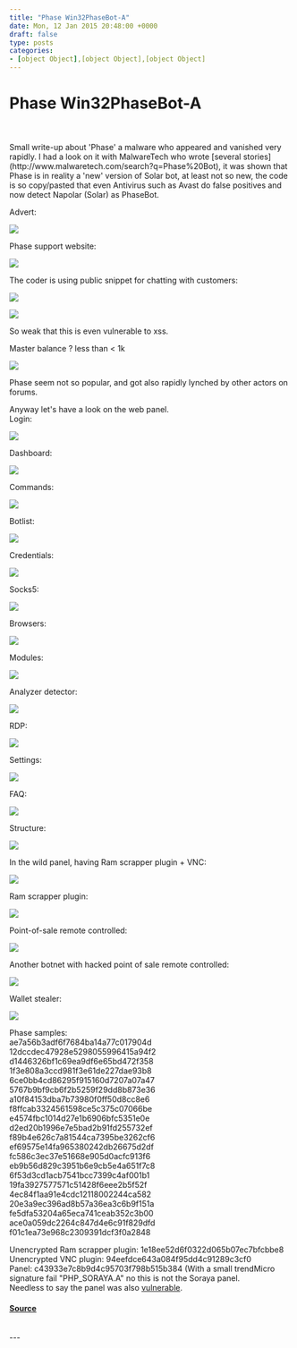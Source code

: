 ```yaml
---
title: "Phase Win32PhaseBot-A"
date: Mon, 12 Jan 2015 20:48:00 +0000
draft: false
type: posts
categories: 
- [object Object],[object Object],[object Object]
---
```

# Phase Win32PhaseBot-A

<br/>

<br/>
Small write-up about 'Phase' a malware who appeared and vanished very rapidly.  
I had a look on it with MalwareTech who wrote [several stories](http://www.malwaretech.com/search?q=Phase%20Bot), it was shown that Phase is in reality a 'new' version of Solar bot, at least not so new, the code is so copy/pasted that even Antivirus such as Avast do false positives and now detect Napolar (Solar) as PhaseBot.  
  
Advert:  

[![](https://blogger.googleusercontent.com/img/b/R29vZ2xl/AVvXsEj0JheIjlO2Yj0mTQFhMmc80QXWJiZ_qydp4tvfH5f7KO533rzHLUTD79ti_SYafZm8O6_-xqHGY994vVK5NohU1-5Ei2Y4OtYSn0wIm487UOd-IRZZrJafaKbvgKGnlr3gyQdOM9JPDO4/s1600/2014-12-09_18-52-06.png)](https://blogger.googleusercontent.com/img/b/R29vZ2xl/AVvXsEj0JheIjlO2Yj0mTQFhMmc80QXWJiZ_qydp4tvfH5f7KO533rzHLUTD79ti_SYafZm8O6_-xqHGY994vVK5NohU1-5Ei2Y4OtYSn0wIm487UOd-IRZZrJafaKbvgKGnlr3gyQdOM9JPDO4/s1600/2014-12-09_18-52-06.png)

  
Phase support website:  

[![](https://blogger.googleusercontent.com/img/b/R29vZ2xl/AVvXsEhfvXVfvMuCAWMpuyHhjqeyI_dGjh37Xc-HF4NLM9aAx7uLDlaNNNGCVhfdCNBngKrJAsFCD7pkWoicbwI2I20z87iNaEiTk7y5DxRCmTxOdNslKiDakz6R8zpx3PN_ufCS7mexbfrKuCA/s1600/2014-12-22_13-01-59.png)](https://blogger.googleusercontent.com/img/b/R29vZ2xl/AVvXsEhfvXVfvMuCAWMpuyHhjqeyI_dGjh37Xc-HF4NLM9aAx7uLDlaNNNGCVhfdCNBngKrJAsFCD7pkWoicbwI2I20z87iNaEiTk7y5DxRCmTxOdNslKiDakz6R8zpx3PN_ufCS7mexbfrKuCA/s1600/2014-12-22_13-01-59.png)

  

The coder is using public snippet for chatting with customers:  

[![](https://blogger.googleusercontent.com/img/b/R29vZ2xl/AVvXsEhBKP17tpdizbqwwehxo0ypuxfOLEW-Osfqg96BfpRHRqT7y8oJI38zOCSDlFC4D5hurwP7eH5TLHY5VJ5c3IktyKFG_gbGjEDl3yXvcR2cJktr_RvWVZ1L4NuMNpzgaE-51u4iiXYNl8A/s1600/2014-12-13_11-29-40.png)](https://blogger.googleusercontent.com/img/b/R29vZ2xl/AVvXsEhBKP17tpdizbqwwehxo0ypuxfOLEW-Osfqg96BfpRHRqT7y8oJI38zOCSDlFC4D5hurwP7eH5TLHY5VJ5c3IktyKFG_gbGjEDl3yXvcR2cJktr_RvWVZ1L4NuMNpzgaE-51u4iiXYNl8A/s1600/2014-12-13_11-29-40.png)

[![](https://blogger.googleusercontent.com/img/b/R29vZ2xl/AVvXsEjLtYDo_slVU5mCXXPPd5HggXjceA8TTwuWcn7N91DjiUEenROfwlPK3XpDvqfw6iHRsoBFuPrLxLc0E9O-thowE3638X7vgvDOvp-9pwNhBqrotNwxb25I72VHacn8HSch30-VlcKr1m0/s1600/2014-12-13_11-30-57.png)](https://blogger.googleusercontent.com/img/b/R29vZ2xl/AVvXsEjLtYDo_slVU5mCXXPPd5HggXjceA8TTwuWcn7N91DjiUEenROfwlPK3XpDvqfw6iHRsoBFuPrLxLc0E9O-thowE3638X7vgvDOvp-9pwNhBqrotNwxb25I72VHacn8HSch30-VlcKr1m0/s1600/2014-12-13_11-30-57.png)

So weak that this is even vulnerable to xss.  
  
Master balance ? less than < 1k  

[![](https://blogger.googleusercontent.com/img/b/R29vZ2xl/AVvXsEhdwPQuKF7Sai_5IgIpfP5iEAAFIHg_ZxcEB9sjqlHvt4tuI1jEV0JUupTxd9FPMWvJKg944r09NHy7MVGMRrttGPtTDdXal19btzYooOq7GcGgTVyYqEODpQjg2P9fAMnKPIXhapuPrS4/s1600/2014-12-13_11-35-02.png)](https://blogger.googleusercontent.com/img/b/R29vZ2xl/AVvXsEhdwPQuKF7Sai_5IgIpfP5iEAAFIHg_ZxcEB9sjqlHvt4tuI1jEV0JUupTxd9FPMWvJKg944r09NHy7MVGMRrttGPtTDdXal19btzYooOq7GcGgTVyYqEODpQjg2P9fAMnKPIXhapuPrS4/s1600/2014-12-13_11-35-02.png)

Phase seem not so popular, and got also rapidly lynched by other actors on forums.  
  
Anyway let's have a look on the web panel.  
Login:  

[![](https://blogger.googleusercontent.com/img/b/R29vZ2xl/AVvXsEjjSL23DBrRsKS4PBVbV5dUsIXR2UlIWIuPhkmp9vYTNoqeYcqkVpZLa5CkevdqoQwmK2PW7YbEV3RPkhPwh3Q_lDUatJRqMhT9-a32r3-lRYRhRTyWnnN_C2LYKW2lQQGbAN00vbC-n_4/s1600/2014-12-09_18-31-34.png)](https://blogger.googleusercontent.com/img/b/R29vZ2xl/AVvXsEjjSL23DBrRsKS4PBVbV5dUsIXR2UlIWIuPhkmp9vYTNoqeYcqkVpZLa5CkevdqoQwmK2PW7YbEV3RPkhPwh3Q_lDUatJRqMhT9-a32r3-lRYRhRTyWnnN_C2LYKW2lQQGbAN00vbC-n_4/s1600/2014-12-09_18-31-34.png)

  
Dashboard:  

[![](https://blogger.googleusercontent.com/img/b/R29vZ2xl/AVvXsEiIEXJNd2k3StECrOIocAOsTorOZU-p3oCfRtPQg-CyGjgr3b_VoifFip7wZ36rDgKtVdsdrWjFtnibDt11hZSRt1csDBjSkshfc3yubMn0QonKaI3qC9V0xo1PPMOV41qlxczuA5rzu1E/s1600/2014-12-09_18-32-55.png)](https://blogger.googleusercontent.com/img/b/R29vZ2xl/AVvXsEiIEXJNd2k3StECrOIocAOsTorOZU-p3oCfRtPQg-CyGjgr3b_VoifFip7wZ36rDgKtVdsdrWjFtnibDt11hZSRt1csDBjSkshfc3yubMn0QonKaI3qC9V0xo1PPMOV41qlxczuA5rzu1E/s1600/2014-12-09_18-32-55.png)

  
Commands:  

[![](https://blogger.googleusercontent.com/img/b/R29vZ2xl/AVvXsEjFv2n-_DLb_URtNDkrp6GVCn7GlrYdyT75NKFje_hMZm4PdOGP3hcrf1eZCWer9SJRDChjy7btWUvJ4VmBmHf8syYEXs2A0ne_BddkDFisZJK-4N6i6QakyG7myereYIow3iE5Fg42UEE/s1600/2014-12-09_18-34-49.png)](https://blogger.googleusercontent.com/img/b/R29vZ2xl/AVvXsEjFv2n-_DLb_URtNDkrp6GVCn7GlrYdyT75NKFje_hMZm4PdOGP3hcrf1eZCWer9SJRDChjy7btWUvJ4VmBmHf8syYEXs2A0ne_BddkDFisZJK-4N6i6QakyG7myereYIow3iE5Fg42UEE/s1600/2014-12-09_18-34-49.png)

  
Botlist:  

[![](https://blogger.googleusercontent.com/img/b/R29vZ2xl/AVvXsEi1P7N0sU-9-JFg5cLW6nylvWZHoWYJLxdUhMT1xtJO_6AXft8uGxPOvGKeM-wXRczIliHkZZr9q979MQMaZ9v5VzNKPkKlCogwW51aL3jL2VvpRQNXhMa7z-udIfz8er67Py6I4-Teuf0/s1600/2014-12-09_18-35-48.png)](https://blogger.googleusercontent.com/img/b/R29vZ2xl/AVvXsEi1P7N0sU-9-JFg5cLW6nylvWZHoWYJLxdUhMT1xtJO_6AXft8uGxPOvGKeM-wXRczIliHkZZr9q979MQMaZ9v5VzNKPkKlCogwW51aL3jL2VvpRQNXhMa7z-udIfz8er67Py6I4-Teuf0/s1600/2014-12-09_18-35-48.png)

  
Credentials:  

[![](https://blogger.googleusercontent.com/img/b/R29vZ2xl/AVvXsEjt2kIP5swL71TVxFvXLCBSX1E2ztVuDCmfkN17CypTYpLo0BMArk9FUVrwb8_wqCDzE6wu0XWVKJBmPkoD2T12VsiKaNgqsq6qy06jzCtNdu4AKFUslao3Qq7xyloSZuwkSGr4fJRIIsI/s1600/2014-12-09_18-36-48.png)](https://blogger.googleusercontent.com/img/b/R29vZ2xl/AVvXsEjt2kIP5swL71TVxFvXLCBSX1E2ztVuDCmfkN17CypTYpLo0BMArk9FUVrwb8_wqCDzE6wu0XWVKJBmPkoD2T12VsiKaNgqsq6qy06jzCtNdu4AKFUslao3Qq7xyloSZuwkSGr4fJRIIsI/s1600/2014-12-09_18-36-48.png)

  
Socks5:  

[![](https://blogger.googleusercontent.com/img/b/R29vZ2xl/AVvXsEiBQK2neOIQ7Z1UgBtIMWYu3QD6XuG7on-gsRG2UtBs9APIzt6dOSXAhewdh1pHmj5w9ScNT61rZHds1RsYovXtQBntikYiprPuUOParSpcWXbmwNGNk_itYdCv0MOC_J5_5Iht_xJbhHQ/s1600/2014-12-09_18-37-11.png)](https://blogger.googleusercontent.com/img/b/R29vZ2xl/AVvXsEiBQK2neOIQ7Z1UgBtIMWYu3QD6XuG7on-gsRG2UtBs9APIzt6dOSXAhewdh1pHmj5w9ScNT61rZHds1RsYovXtQBntikYiprPuUOParSpcWXbmwNGNk_itYdCv0MOC_J5_5Iht_xJbhHQ/s1600/2014-12-09_18-37-11.png)

  
Browsers:  

[![](https://blogger.googleusercontent.com/img/b/R29vZ2xl/AVvXsEjSw7xl98_ubkR8vwruOb8OT_ydMeJT0GyG7dJ3uM2_MbwOazaoN_UXAQF5RCBVkK8U_TZHlBYZHYuzT8Tt6gRcDmxBu9JeHjFV8Edh-upKp01_etFVxddg25j2dZrC1aqKJvZMhL-mn0k/s1600/2014-12-09_18-37-37.png)](https://blogger.googleusercontent.com/img/b/R29vZ2xl/AVvXsEjSw7xl98_ubkR8vwruOb8OT_ydMeJT0GyG7dJ3uM2_MbwOazaoN_UXAQF5RCBVkK8U_TZHlBYZHYuzT8Tt6gRcDmxBu9JeHjFV8Edh-upKp01_etFVxddg25j2dZrC1aqKJvZMhL-mn0k/s1600/2014-12-09_18-37-37.png)

  
Modules:  

[![](https://blogger.googleusercontent.com/img/b/R29vZ2xl/AVvXsEgbsCr9F_EYXLmlt_bvBTp0-tXiD-bAzrlVZqFc1Zq-Y6jqqtw88CxoiNGwGcIrCoGDHmYwH_OCHa5JoZaEhcgPFD4CDD-iWqIXVbwLuISYKnmIDdzUzrOd1-iJUS67qoypKkLZ_rxhm3w/s1600/2014-12-09_18-38-24.png)](https://blogger.googleusercontent.com/img/b/R29vZ2xl/AVvXsEgbsCr9F_EYXLmlt_bvBTp0-tXiD-bAzrlVZqFc1Zq-Y6jqqtw88CxoiNGwGcIrCoGDHmYwH_OCHa5JoZaEhcgPFD4CDD-iWqIXVbwLuISYKnmIDdzUzrOd1-iJUS67qoypKkLZ_rxhm3w/s1600/2014-12-09_18-38-24.png)

  
Analyzer detector:  

[![](https://blogger.googleusercontent.com/img/b/R29vZ2xl/AVvXsEh6D8d1XD3TSj0Z67geI7VghxvgYDN9SvISkAahjP1KCtbaeiRtXPF0-PKG13hT8byCdCOgTkZ0AqxmBfxcNhClUYAwoY2kLA_GFwUDjO8OVmdUZyFE8ksZ5KjlVwN6n6G6qoIm3Mvnl1A/s1600/2014-12-09_18-38-49.png)](https://blogger.googleusercontent.com/img/b/R29vZ2xl/AVvXsEh6D8d1XD3TSj0Z67geI7VghxvgYDN9SvISkAahjP1KCtbaeiRtXPF0-PKG13hT8byCdCOgTkZ0AqxmBfxcNhClUYAwoY2kLA_GFwUDjO8OVmdUZyFE8ksZ5KjlVwN6n6G6qoIm3Mvnl1A/s1600/2014-12-09_18-38-49.png)

  
RDP:  

[![](https://blogger.googleusercontent.com/img/b/R29vZ2xl/AVvXsEiNfW9IYY2WLCoeY5OOYPo-YnHzw7DrZSu9Xt0Gs6yFI3J8UuQFFPAsspedsvQZkL8SasQ_2-wUNaPKk4ci4SH0K03S0c-OcwKFdikpLrGQ1e-ekI6deohKa1VNY_xL1oVWh80S4NGginA/s1600/2014-12-09_18-39-46.png)](https://blogger.googleusercontent.com/img/b/R29vZ2xl/AVvXsEiNfW9IYY2WLCoeY5OOYPo-YnHzw7DrZSu9Xt0Gs6yFI3J8UuQFFPAsspedsvQZkL8SasQ_2-wUNaPKk4ci4SH0K03S0c-OcwKFdikpLrGQ1e-ekI6deohKa1VNY_xL1oVWh80S4NGginA/s1600/2014-12-09_18-39-46.png)

  
Settings:  

[![](https://blogger.googleusercontent.com/img/b/R29vZ2xl/AVvXsEhpQjn_PJImcVnASjY2H1u70UBgHkOrYOIlyD7Z7_tXExsBPWv0TnSfkwr8RfSQ11jzFveGCfI35ehn1hjUMfMGA-6Q_B9PJ_izlOpI0PSZ4eiGe1NoRz7jI4V4oWFQBLYEgMoA4LPT5i4/s1600/2014-12-09_18-40-17.png)](https://blogger.googleusercontent.com/img/b/R29vZ2xl/AVvXsEhpQjn_PJImcVnASjY2H1u70UBgHkOrYOIlyD7Z7_tXExsBPWv0TnSfkwr8RfSQ11jzFveGCfI35ehn1hjUMfMGA-6Q_B9PJ_izlOpI0PSZ4eiGe1NoRz7jI4V4oWFQBLYEgMoA4LPT5i4/s1600/2014-12-09_18-40-17.png)

  
FAQ:  

[![](https://blogger.googleusercontent.com/img/b/R29vZ2xl/AVvXsEhd4OqCRjUwG_zKp5U7HA8p7eFZx_RTmoLabyUtkIKWMsAolg2DEAO4ZHGXWehwHcSifWtg3_jTEm-D5FLOB67sX-hvXa4B1aPWqk7qRl_9RoG9ShB4UWfZEBza7K8wxNFnP_Z4IXKJ63M/s1600/2014-12-09_18-41-16.png)](https://blogger.googleusercontent.com/img/b/R29vZ2xl/AVvXsEhd4OqCRjUwG_zKp5U7HA8p7eFZx_RTmoLabyUtkIKWMsAolg2DEAO4ZHGXWehwHcSifWtg3_jTEm-D5FLOB67sX-hvXa4B1aPWqk7qRl_9RoG9ShB4UWfZEBza7K8wxNFnP_Z4IXKJ63M/s1600/2014-12-09_18-41-16.png)

  
Structure:  

[![](https://blogger.googleusercontent.com/img/b/R29vZ2xl/AVvXsEgfW-3e4rn7nRY6YXM5gENGri8orH3sjwRFS7tFNPq0N6jI9THmBCVUi9MAP4wm6RlgjtSp-xOsr3fd3Zso04DfSzCGIRWGiJFC7y4LfnysnhGrb6nA7GarDBPeDskHT-e1WavQDRemgUs/s1600/2014-12-10_17-10-39.png)](https://blogger.googleusercontent.com/img/b/R29vZ2xl/AVvXsEgfW-3e4rn7nRY6YXM5gENGri8orH3sjwRFS7tFNPq0N6jI9THmBCVUi9MAP4wm6RlgjtSp-xOsr3fd3Zso04DfSzCGIRWGiJFC7y4LfnysnhGrb6nA7GarDBPeDskHT-e1WavQDRemgUs/s1600/2014-12-10_17-10-39.png)

  
In the wild panel, having Ram scrapper plugin + VNC:  

[![](https://blogger.googleusercontent.com/img/b/R29vZ2xl/AVvXsEgosB_f7TvNaTdmPPKD1Jlt01WTnmi_O7KW1oBZOuIcx675giVAnmaF4pRHss4TzehNl3dWlcE2zX8H0HQ16hG1aGWD9dmfrMbuINaoCXz7x60FWDqlOLpRBick4QeYuITvT0dotoGEqm4/s1600/2014-12-13_14-57-05.png)](https://blogger.googleusercontent.com/img/b/R29vZ2xl/AVvXsEgosB_f7TvNaTdmPPKD1Jlt01WTnmi_O7KW1oBZOuIcx675giVAnmaF4pRHss4TzehNl3dWlcE2zX8H0HQ16hG1aGWD9dmfrMbuINaoCXz7x60FWDqlOLpRBick4QeYuITvT0dotoGEqm4/s1600/2014-12-13_14-57-05.png)

  
Ram scrapper plugin:  

[![](https://blogger.googleusercontent.com/img/b/R29vZ2xl/AVvXsEjzUk2PNznjrsFEKia6bD7dH2ZzsQX3-ve-rD72K4L5jdsQxotJcooErk1XV5et9ej6OXdQcHW-8SQdcGqWCACt-o3lG-eBemG-ApM7ntqyothesTWJ3mIWqIcrqqlIynpiXsExoHzrSes/s1600/2014-12-13_19-52-13.png)](https://blogger.googleusercontent.com/img/b/R29vZ2xl/AVvXsEjzUk2PNznjrsFEKia6bD7dH2ZzsQX3-ve-rD72K4L5jdsQxotJcooErk1XV5et9ej6OXdQcHW-8SQdcGqWCACt-o3lG-eBemG-ApM7ntqyothesTWJ3mIWqIcrqqlIynpiXsExoHzrSes/s1600/2014-12-13_19-52-13.png)

  

Point-of-sale remote controlled:  

[![](https://blogger.googleusercontent.com/img/b/R29vZ2xl/AVvXsEgpc9_6RJriyAskiLLleLbyrBG1wuYB3IpRDLS2vL_xV9yohu-5dQTTc0KgGuTIAWme4s8IIGSJi_L2vqYCMrpexrPDCu-7hp879yDZWW-vjvVEa1dmk35PpxnFstUfE2r_OLaS84tn01g/s1600/2014-12-13_18-46-46.png)](https://blogger.googleusercontent.com/img/b/R29vZ2xl/AVvXsEgpc9_6RJriyAskiLLleLbyrBG1wuYB3IpRDLS2vL_xV9yohu-5dQTTc0KgGuTIAWme4s8IIGSJi_L2vqYCMrpexrPDCu-7hp879yDZWW-vjvVEa1dmk35PpxnFstUfE2r_OLaS84tn01g/s1600/2014-12-13_18-46-46.png)

  
Another botnet with hacked point of sale remote controlled:  

[![](https://blogger.googleusercontent.com/img/b/R29vZ2xl/AVvXsEgIlg_7I3yofdUsq4Wns375SzwW3DDtMzj4rAf-IKn8R07GUBfuZukJDM1H4JWa5eKE7_HkgIGgIGfS5TscfrTZi0Tz4q6jO3ZwLr13O162nzH_3Gz3WHVwtRZ_Cg7wuB7qN3KhMhVmcZA/s1600/2014-12-15_10-07-20.png)](https://blogger.googleusercontent.com/img/b/R29vZ2xl/AVvXsEgIlg_7I3yofdUsq4Wns375SzwW3DDtMzj4rAf-IKn8R07GUBfuZukJDM1H4JWa5eKE7_HkgIGgIGfS5TscfrTZi0Tz4q6jO3ZwLr13O162nzH_3Gz3WHVwtRZ_Cg7wuB7qN3KhMhVmcZA/s1600/2014-12-15_10-07-20.png)

  
Wallet stealer:  

[![](https://blogger.googleusercontent.com/img/b/R29vZ2xl/AVvXsEj4tFdUGWsHRl-gj29E4oFwteq-SdJVzjn9mwr1nHC_R8_sDSShyXCUuJDTcCsgAf15tdo0Qo0qDv2ZY4PpfVdjCOJUOvJEzo4_Hnjav9f6U22cKuQGJW02vgUCJPr_9cHO0OyetdREbe8/s1600/2014-12-17_02-42-38.png)](https://blogger.googleusercontent.com/img/b/R29vZ2xl/AVvXsEj4tFdUGWsHRl-gj29E4oFwteq-SdJVzjn9mwr1nHC_R8_sDSShyXCUuJDTcCsgAf15tdo0Qo0qDv2ZY4PpfVdjCOJUOvJEzo4_Hnjav9f6U22cKuQGJW02vgUCJPr_9cHO0OyetdREbe8/s1600/2014-12-17_02-42-38.png)

  
Phase samples:  
ae7a56b3adf6f7684ba14a77c017904d  
12dccdec47928e5298055996415a94f2  
d1446326bf1c69ea9df6e65bd472f358  
1f3e808a3ccd981f3e61de227dae93b8  
6ce0bb4cd86295f915160d7207a07a47  
5767b9bf9cb6f2b5259f29dd8b873e36  
a10f84153dba7b73980f0ff50d8cc8e6  
f8ffcab3324561598ce5c375c07066be  
e4574fbc1014d27e1b6906bfc5351e0e  
d2ed20b1996e7e5bad2b91fd255732ef  
f89b4e626c7a81544ca7395be3262cf6  
ef69575e14fa965380242db26675d2df  
fc586c3ec37e51668e905d0acfc913f6  
eb9b56d829c3951b6e9cb5e4a651f7c8  
6f53d3cd1acb7541bcc7399c4af001b1  
19fa3927577571c51428f6eee2b5f52f  
4ec84f1aa91e4cdc12118002244ca582  
20e3a9ec396ad8b57a36ea3c6b9f151a  
fe5dfa53204a65eca741ceab352c3b00  
ace0a059dc2264c847d4e6c91f829dfd  
f01c1ea73e968c2309391dcf3f0a2848  
  
Unencrypted Ram scrapper plugin: 1e18ee52d6f0322d065b07ec7bfcbbe8  
Unencrypted VNC plugin: 94eefdce643a084f95dd4c91289c3cf0  
Panel: c43933e7c8b9d4c95703f798b515b384 (With a small trendMicro signature fail "PHP\_SORAYA.A" no this is not the Soraya panel.  
Needless to say the panel was also [vulnerable](http://www.malwaretech.com/2014/12/phase-bot-exploiting-c-panel.html).

#### [Source](https://www.xylibox.com/2015/01/phase-win32phasebot-a.html)

<br/>
---
